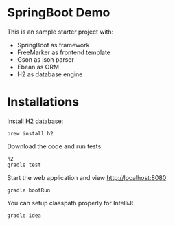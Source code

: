 # SpringBoot Demo

This is an sample starter project with:
* SpringBoot as framework
* FreeMarker as frontend template
* Gson as json parser
* Ebean as ORM
* H2 as database engine

# Installations

Install H2 database:

    brew install h2

Download the code and run tests:

    h2
    gradle test

Start the web application and view <http://localhost:8080>:

    gradle bootRun

You can setup classpath properly for IntelliJ:

    gradle idea
